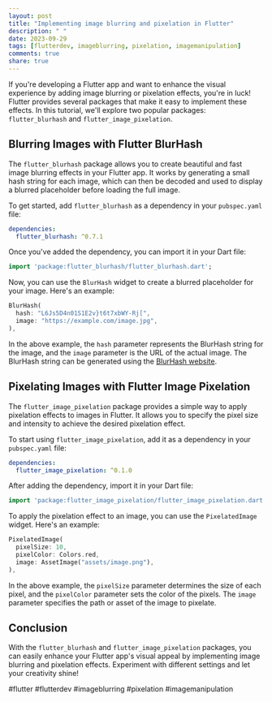 ```yaml
---
layout: post
title: "Implementing image blurring and pixelation in Flutter"
description: " "
date: 2023-09-29
tags: [flutterdev, imageblurring, pixelation, imagemanipulation]
comments: true
share: true
---
```


If you're developing a Flutter app and want to enhance the visual experience by adding image blurring or pixelation effects, you're in luck! Flutter provides several packages that make it easy to implement these effects. In this tutorial, we'll explore two popular packages: `flutter_blurhash` and `flutter_image_pixelation`.

## Blurring Images with Flutter BlurHash

The `flutter_blurhash` package allows you to create beautiful and fast image blurring effects in your Flutter app. It works by generating a small hash string for each image, which can then be decoded and used to display a blurred placeholder before loading the full image.

To get started, add `flutter_blurhash` as a dependency in your `pubspec.yaml` file:

```yaml
dependencies:
  flutter_blurhash: ^0.7.1
```

Once you've added the dependency, you can import it in your Dart file:

```dart
import 'package:flutter_blurhash/flutter_blurhash.dart';
```

Now, you can use the `BlurHash` widget to create a blurred placeholder for your image. Here's an example:

```dart
BlurHash(
  hash: "L6Js5D4n01S1E2v}t6t7xbWY-Rj[",
  image: "https://example.com/image.jpg",
),
```

In the above example, the `hash` parameter represents the BlurHash string for the image, and the `image` parameter is the URL of the actual image. The BlurHash string can be generated using the [BlurHash website](https://blurha.sh/).

## Pixelating Images with Flutter Image Pixelation

The `flutter_image_pixelation` package provides a simple way to apply pixelation effects to images in Flutter. It allows you to specify the pixel size and intensity to achieve the desired pixelation effect.

To start using `flutter_image_pixelation`, add it as a dependency in your `pubspec.yaml` file:

```yaml
dependencies:
  flutter_image_pixelation: ^0.1.0
```

After adding the dependency, import it in your Dart file:

```dart
import 'package:flutter_image_pixelation/flutter_image_pixelation.dart';
```

To apply the pixelation effect to an image, you can use the `PixelatedImage` widget. Here's an example:

```dart
PixelatedImage(
  pixelSize: 10,
  pixelColor: Colors.red,
  image: AssetImage("assets/image.png"),
),
```

In the above example, the `pixelSize` parameter determines the size of each pixel, and the `pixelColor` parameter sets the color of the pixels. The `image` parameter specifies the path or asset of the image to pixelate.

## Conclusion

With the `flutter_blurhash` and `flutter_image_pixelation` packages, you can easily enhance your Flutter app's visual appeal by implementing image blurring and pixelation effects. Experiment with different settings and let your creativity shine!

#flutter #flutterdev #imageblurring #pixelation #imagemanipulation